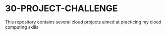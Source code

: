 # 30-PROJECT-CHALLENGE
This repository contains several cloud projects aimed at practicing my cloud computing skills
